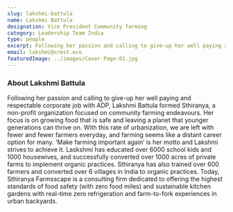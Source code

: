 ```yaml
---
slug: lakshmi-battula
name: Lakshmi Battula
designation: Vice President Community farming
category: Leadership Team India
type: people
excerpt: Following her passion and calling to give-up her well paying and respectable corporate job with ADP,Lakshmi Battula formed Sthiranya, a non-profit organization focused on community farming endeavours.
email: lakshmi@crest.eco
featuredImage: ../images/Cover Page-01.jpg
---
```


### About Lakshmi Battula

Following her passion and calling to give-up her well paying and respectable corporate job with ADP, Lakshmi Battula
formed Sthiranya, a non-profit organization focused on community farming endeavours. Her focus is on growing
food that is safe and leaving a planet that younger generations can thrive on. With this rate of urbanization, we are
left with fewer and fewer farmers everyday, and farming seems like a distant career option for many. ‘Make farming
important again’ is her motto and Lakshmi strives to achieve it. Laskshmi has educated over 6000 school kids and
1000 housewives, and successfully converted over 1000 acres of private farms to implement organic practices.
Sthiranya has also trained over 600 farmers and converted over 6 villages in India to organic practices. Today,
Sthiranya Farmsscape is a consulting firm dedicated to offering the highest standards of food safety (with zero
food miles) and sustainable kitchen gardens with real-time zero refrigeration and farm-to-fork experiences in urban
backyards.
